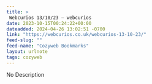 ```yaml
---
title: > 
 Webcurios 13/10/23 – webcurios
date: 2023-10-15T00:24:22+00:00
dateadded: 2024-04-26 13:02:51 -0700
link: "https://webcurios.co.uk/webcurios-13-10-23/"
feed-slug: ""
feed-name: "Cozyweb Bookmarks"
layout: urlnote
tags: cozyweb
--- 
```

No Description
 <!-- end excerpt --> 
